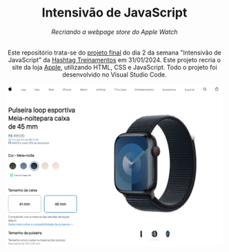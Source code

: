 <h1 align="center">Intensivão de JavaScript</h1>
<div align="center"><i>Recriando a webpage store do Apple Watch</i><br><br>

Este repositório trata-se do [projeto final](https://gabrielarturbezerra.github.io/apple-watch/) do dia 2 da semana "Intensivão de JavaScript" da [Hashtag Treinamentos](https://www.hashtagtreinamentos.com/) em 31/01/2024. Este projeto recria o site da loja [Apple](https://www.apple.com/shop/buy-watch), utilizando HTML, CSS e JavaScript. Todo o projeto foi desenvolvido no Visual Studio Code.


![Projeto](https://github.com/gabrielarturbezerra/apple-watch/blob/main/Projeto.png)
